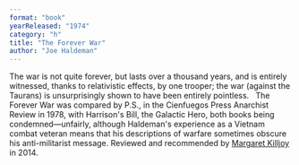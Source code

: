 ```yaml
---
format: "book"
yearReleased: "1974"
category: "h"
title: "The Forever War"
author: "Joe Haldeman"
---
```

The war is not quite forever, but lasts over a thousand  years, and is entirely witnessed, thanks to relativistic effects, by one  trooper; the war (against the Taurans) is unsurprisingly shown to have been  entirely pointless.
 
The Forever War was compared by P.S.,  in the Cienfuegos Press Anarchist Review in 1978, with Harrison's  Bill, the Galactic Hero, both books being condemned—unfairly, although  Haldeman's experience as a Vietnam combat veteran means that his descriptions of  warfare sometimes obscure his anti-militarist message. Reviewed and recommended  by <a href="http://www.anarchogeekreview.com/books/the-forever-war-by-joe-haldeman"> Margaret Killjoy</a> in 2014.
 